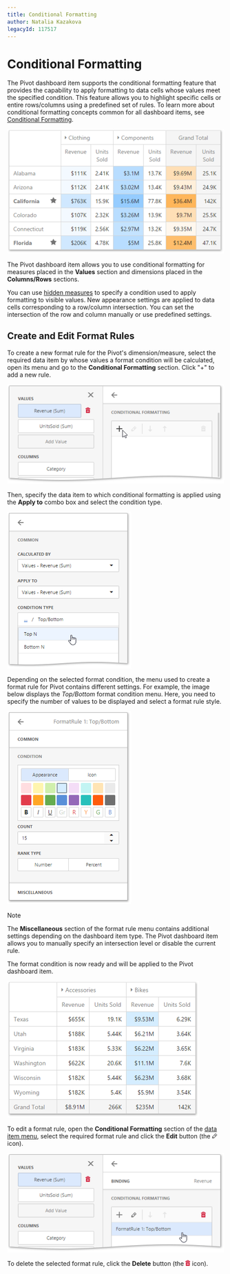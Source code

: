 ```yaml
---
title: Conditional Formatting
author: Natalia Kazakova
legacyId: 117517
---
```

# Conditional Formatting
The Pivot dashboard item supports the conditional formatting feature that provides the capability to apply formatting to data cells whose values meet the specified condition. This feature allows you to highlight specific cells or entire rows/columns using a predefined set of rules. To learn more about conditional formatting concepts common for all dashboard items, see [Conditional Formatting](../../appearance-customization/conditional-formatting.md).

![wdd-pivot-cf](../../../../images/img126057.png)

The Pivot dashboard item allows you to use conditional formatting for measures placed in the **Values** section and dimensions placed in the **Columns/Rows** sections.

You can use [hidden measures](../../binding-dashboard-items-to-data/hidden-data-items.md) to specify a condition used to apply formatting to visible values. New appearance settings are applied to data cells corresponding to a row/column intersection. You can set the intersection of the row and column manually or use predefined settings.

## Create and Edit Format Rules
To create a new format rule for the Pivot's dimension/measure, select the required data item by whose values a format condition will be calculated, open its menu and go to the **Conditional Formatting** section. Click "+" to add a new rule.

![wdd-pivot-cf-add-rule](../../../../images/img126058.png)

Then, specify the data item to which conditional formatting is applied using the **Apply to** combo box and select the condition type.

![wdd-pivot-cf-select-rule](../../../../images/img126060.png)

Depending on the selected format condition, the menu used to create a format rule for Pivot contains different settings. For example, the image below displays the _Top/Bottom_ format condition menu. Here, you need to specify the number of values to be displayed and select a format rule style.

![wdd-pivot-cf-top-n-menu](../../../../images/img126062.png)

> [!NOTE]
> The **Miscellaneous** section of the format rule menu contains additional settings depending on the dashboard item type. The Pivot dashboard item allows you to manually specify an intersection level or disable the current rule.

The format condition is now ready and will be applied to the Pivot dashboard item.

![wdd-pivot-cf-applied-rule](../../../../images/img126061.png)

To edit a format rule, open the **Conditional Formatting** section of the [data item menu](../../ui-elements/data-item-menu.md), select the required format rule and click the **Edit** button (the ![wdd-icon-edit-collection-value-item](../../../../images/img126050.png) icon).

![wdd-pivot-cf-edit-rule](../../../../images/img126063.png)

To delete the selected format rule, click the **Delete** button (the ![wdd-icon-delete-big](../../../../images/img126104.png) icon).